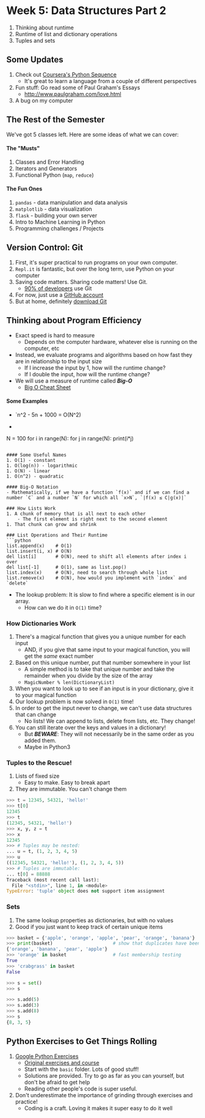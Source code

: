 # Week 5: Data Structures Part 2
1. Thinking about runtime
1. Runtime of list and dictionary operations
1. Tuples and sets

## Some Updates
1. Check out [Coursera's Python Sequence](https://www.coursera.org/specializations/python)
    - It's great to learn a language from a couple of different perspectives
1. Fun stuff: Go read some of Paul Graham's Essays
    - http://www.paulgraham.com/love.html
1. A bug on my computer

## The Rest of the Semester
We've got 5 classes left. Here are some ideas of what we can cover:
#### The "Musts"
1. Classes and Error Handling
2. Iterators and Generators
3. Functional Python (`map`, `reduce`)

#### The Fun Ones
1. `pandas` - data manipulation and data analysis
2. `matplotlib` - data visualization
3. `flask` - building your own server
4. Intro to Machine Learning in Python
5. Programming challenges / Projects

## Version Control: Git
1. First, it's super practical to run programs on your own computer.
2. `Repl.it` is fantastic, but over the long term, use Python on your computer
3. Saving code matters. Sharing code matters! Use Git.
    - [90% of developers](https://insights.stackoverflow.com/survey/2018/#work-version-control) use Git
4. For now, just use a [GitHub account](github.com/)
5. But at home, definitely [download Git](https://git-scm.com/downloads)

## Thinking about Program Efficiency
- Exact speed is hard to measure
    - Depends on the computer hardware, whatever else is running on the computer, etc
- Instead, we evaluate programs and algorithms based on how fast they are in relationship to the input size
    - If I increase the input by 1, how will the runtime change?
    - If I double the input, how will the runtime change?
- We will use a measure of runtime called _**Big-O**_
    - [Big O Cheat Sheet](http://bigocheatsheet.com/)


#### Some Examples
- `n^2 - 5n + 1000 = O(N^2)

- ```python
N = 100
for i in range(N):
  for j in range(N):
    print(i*j)
```

#### Some Useful Names
1. O(1) - constant
1. O(log(n)) - logarithmic
1. O(N) - linear 
1. O(n^2) - quadratic

#### Big-O Notation
- Mathematically, if we have a function `f(x)` and if we can find a number `C` and a number `N` for which all `x>N`, `|f(x) ≤ C|g(x)|`

### How Lists Work
1. A chunk of memory that is all next to each other
    - The first element is right next to the second element
1. That chunk can grow and shrink

### List Operations and Their Runtime
```python
list.append(x)    # O(1)
list.insert(i, x) # O(N)
del list[i]       # O(N), need to shift all elements after index i over
del list[-1]      # O(1), same as list.pop()
list.index(x)     # O(N), need to search through whole list
list.remove(x)    # O(N), how would you implement with `index` and `delete`
```
- The lookup problem: It is slow to find where a specific element is in our array.
    - How can we do it in `O(1)` time?

### How Dictionaries Work
1. There's a magical function that gives you a unique number for each input
    - AND, if you give that same input to your magical function, you will get the _same_ exact number
2. Based on this unique number, put that number somewhere in your list
    - A simple method is to take that unique number and take the remainder when you divide by the size of the array
    - `MagicNumber % len(DictionaryList)`
3. When you want to look up to see if an input is in your dictionary, give it to your magical function
4. Our lookup problem is now solved in `O(1)` time!
5. In order to get the input never to change, we can't use data structures that can change
    - No lists! We can append to lists, delete from lists, etc. They change!
6. You can still iterate over the keys and values in a dictionary!
    - But _**BEWARE**_: They will not necessarily be in the same order as you added them.
    - Maybe in Python3

### Tuples to the Rescue!
1. Lists of fixed size
    - Easy to make. Easy to break apart
2. They are immutable. You can't change them

```python
>>> t = 12345, 54321, 'hello!'
>>> t[0]
12345
>>> t
(12345, 54321, 'hello!')
>>> x, y, z = t
>>> x
12345
>>> # Tuples may be nested:
... u = t, (1, 2, 3, 4, 5)
>>> u
((12345, 54321, 'hello!'), (1, 2, 3, 4, 5))
>>> # Tuples are immutable:
... t[0] = 88888
Traceback (most recent call last):
  File "<stdin>", line 1, in <module>
TypeError: 'tuple' object does not support item assignment
```

### Sets
1. The same lookup properties as dictionaries, but with no values
2. Good if you just want to keep track of certain unique items

```python
>>> basket = {'apple', 'orange', 'apple', 'pear', 'orange', 'banana'}
>>> print(basket)                      # show that duplicates have been removed
{'orange', 'banana', 'pear', 'apple'}
>>> 'orange' in basket                 # fast membership testing
True
>>> 'crabgrass' in basket
False

>>> s = set()
>>> s

>>> s.add(5)
>>> s.add(3)
>>> s.add(8)
>>> s
{8, 3, 5}
```


## Python Exercises to Get Things Rolling
1. [Google Python Exercises](https://github.com/2gotgrossman/google-python-exercises)
    - [Original exercises and course](https://developers.google.com/edu/python/exercises/basic)
    - Start with the `basic` folder. Lots of good stuff!
    - Solutions are provided. Try to go as far as you can yourself, but don't be afraid to get help
    - Reading other people's code is super useful.
2. Don't underestimate the importance of grinding through exercises and practice!
    - Coding is a craft. Loving it makes it super easy to do it well
    

